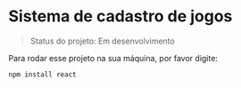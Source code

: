 <h1>Sistema de cadastro de jogos</h1>

> Status do projeto: Em desenvolvimento

Para rodar esse projeto na sua máquina, por favor digite:

```
npm install react
```    
